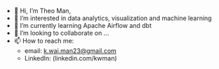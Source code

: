 - 👋 Hi, I’m Theo Man, 
- 👀 I’m interested in data analytics, visualization and machine learning
- 🌱 I’m currently learning Apache Airflow and dbt
- 💞️ I’m looking to collaborate on ...
- 📫 How to reach me: 
  * email: k.wai.man23@gmail.com
  * LinkedIn: (linkedin.com/kwman)

<!---
kwaiman/kwaiman is a ✨ special ✨ repository because its `README.md` (this file) appears on your GitHub profile.
You can click the Preview link to take a look at your changes.
--->
